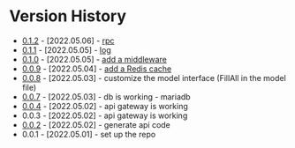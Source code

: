 # Version History

- [0.1.2](https://github.com/jasonzou/archdesc-apis/tree/v0.1.2) - [2022.05.06] - [rpc](https://github.com/jasonzou/archdesc-apis/blob/v0.1.2/docs/012-rpc.md) 
- [0.1.1](https://github.com/jasonzou/archdesc-apis/tree/v0.1.1) - [2022.05.05] - [log](https://github.com/jasonzou/archdesc-apis/blob/v0.1.1/docs/011-log.md)
- [0.1.0](https://github.com/jasonzou/archdesc-apis/tree/v0.1.0) - [2022.05.05] - [add a middleware](https://github.com/jasonzou/archdesc-apis/blob/v0.1.0/docs/.06-middleware.md)
- [0.0.9](https://github.com/jasonzou/archdesc-apis/tree/v0.0.9) - [2022.05.04] - [add a Redis cache](https://github.com/jasonzou/archdesc-apis/blob/v0.0.9/docs/009-redis-cache.md)
- [0.0.8](https://github.com/jasonzou/archdesc-apis/tree/v0.0.8) - [2022.05.03] - customize the model interface (FillAll in the model file)
- [0.0.7](https://github.com/jasonzou/archdesc-apis/tree/v0.0.7) - [2022.05.03] - db is working - mariadb
- [0.0.4](https://github.com/jasonzou/archdesc-apis/tree/v0.0.4) - [2022.05.02] - api gateway is working
- 0.0.3 - [2022.05.02] - api gateway is working
- [0.0.2](https://github.com/jasonzou/archdesc-apis/tree/v0.0.2) - [2022.05.02] - generate api code
- 0.0.1 - [2022.05.01] - set up the repo
